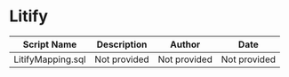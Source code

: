 # Litify

| Script Name | Description | Author | Date |
|-------------|-------------|--------|------|
| LitifyMapping.sql | Not provided | Not provided | Not provided |

